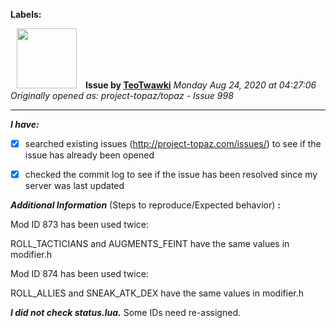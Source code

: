 **Labels:**



<a href="https://github.com/TeoTwawki"><img src="https://avatars0.githubusercontent.com/u/6871475?v=4" width="96" height="96" hspace="10"></img></a> **Issue by [TeoTwawki](https://github.com/TeoTwawki)**
_Monday Aug 24, 2020 at 04:27:06_
_Originally opened as: project-topaz/topaz - Issue 998_

----

<!-- place 'x' mark between square [] brackets to checkmark box -->
**_I have:_**

- [x] searched existing issues (http://project-topaz.com/issues/) to see if the issue has already been opened
- [x] checked the commit log to see if the issue has been resolved since my server was last updated

**_Additional Information_** (Steps to reproduce/Expected behavior) **:** 

Mod ID 873 has been used twice:
ROLL_TACTICIANS and AUGMENTS_FEINT have the same values in modifier.h

Mod ID 874 has been used twice:
ROLL_ALLIES and SNEAK_ATK_DEX have the same values in modifier.h

**_I did not check status.lua._** Some IDs need re-assigned.

